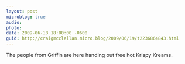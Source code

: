 ```yaml
---
layout: post
microblog: true
audio: 
photo: 
date: 2009-06-18 18:00:00 -0600
guid: http://craigmcclellan.micro.blog/2009/06/19/t2236864843.html
---
```

The people from Griffin are here handing out free hot Krispy Kreams.
